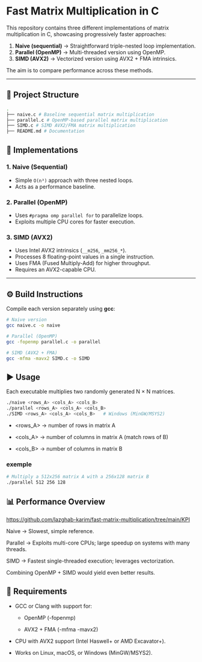 # Fast Matrix Multiplication in C

This repository contains three different implementations of matrix multiplication in C, showcasing progressively faster approaches:

1. **Naive (sequential)** → Straightforward triple-nested loop implementation.  
2. **Parallel (OpenMP)** → Multi-threaded version using OpenMP.  
3. **SIMD (AVX2)** → Vectorized version using AVX2 + FMA intrinsics.  

The aim is to compare performance across these methods.

---

## 📂 Project Structure
```bash
.
├── naive.c # Baseline sequential matrix multiplication
├── parallel.c # OpenMP-based parallel matrix multiplication
├── SIMD.c # SIMD AVX2/FMA matrix multiplication
├── README.md # Documentation
```

## 🚀 Implementations

### 1. Naive (Sequential)
- Simple `O(n³)` approach with three nested loops.
- Acts as a performance baseline.

### 2. Parallel (OpenMP)
- Uses `#pragma omp parallel for` to parallelize loops.
- Exploits multiple CPU cores for faster execution.

### 3. SIMD (AVX2)
- Uses Intel AVX2 intrinsics (`__m256`, `_mm256_*`).
- Processes 8 floating-point values in a single instruction.
- Uses FMA (Fused Multiply-Add) for higher throughput.
- Requires an AVX2-capable CPU.

---

## ⚙️ Build Instructions

Compile each version separately using **gcc**:

```bash
# Naive version
gcc naive.c -o naive

# Parallel (OpenMP)
gcc -fopenmp parallel.c -o parallel

# SIMD (AVX2 + FMA)
gcc -mfma -mavx2 SIMD.c -o SIMD

```
## ▶️ Usage
Each executable multiplies two randomly generated N × N matrices.

```bash
./naive <rows_A> <cols_A> <cols_B>
./parallel <rows_A> <cols_A> <cols_B>
./SIMD <rows_A> <cols_A> <cols_B>   # Windows (MinGW/MSYS2)
```
- <rows_A> → number of rows in matrix A

- <cols_A> → number of columns in matrix A (match rows of B)

- <cols_B> → number of columns in matrix B

### exemple
```bash
# Multiply a 512x256 matrix A with a 256x128 matrix B
./parallel 512 256 128
```
## 📊 Performance Overview

https://github.com/lazghab-karim/fast-matrix-multiplication/tree/main/KPI

Naive → Slowest, simple reference.

Parallel → Exploits multi-core CPUs; large speedup on systems with many threads.

SIMD → Fastest single-threaded execution; leverages vectorization.

Combining OpenMP + SIMD would yield even better results.

## 🔧 Requirements

- GCC or Clang with support for:

  - OpenMP (-fopenmp)

  - AVX2 + FMA (-mfma -mavx2)

- CPU with AVX2 support (Intel Haswell+ or AMD Excavator+).

- Works on Linux, macOS, or Windows (MinGW/MSYS2).
